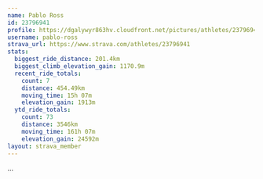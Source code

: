 ```yaml
---
name: Pablo Ross
id: 23796941
profile: https://dgalywyr863hv.cloudfront.net/pictures/athletes/23796941/14615399/1/large.jpg
username: pablo-ross
strava_url: https://www.strava.com/athletes/23796941
stats:
  biggest_ride_distance: 201.4km
  biggest_climb_elevation_gain: 1170.9m
  recent_ride_totals:
    count: 7
    distance: 454.49km
    moving_time: 15h 07m
    elevation_gain: 1913m
  ytd_ride_totals:
    count: 73
    distance: 3546km
    moving_time: 161h 07m
    elevation_gain: 24592m
layout: strava_member
--- 
```

...
